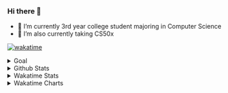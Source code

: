 ### Hi there 👋

- 🌱 I’m currently 3rd year college student majoring in Computer Science
- 🔭 I’m also currently taking CS50x

[![wakatime](https://wakatime.com/badge/user/cf082076-601c-4b54-a8e6-e4119034e4fd.svg)](https://wakatime.com/@cf082076-601c-4b54-a8e6-e4119034e4fd)

<details>
<summary>Goal</summary>

- [ ] CS50x
- [ ] CS50p
- [ ] 3 Major Projects

</details>

<details>
<summary>Github Stats</summary>
    <p>
        <img align="top" src="https://github-readme-stats.vercel.app/api?username=jhaimecando27&show_icons=true&theme=tokyonight">
        <img src="https://github-readme-stats.vercel.app/api/top-langs/?username=jhaimecando27&show_icons=true&theme=tokyonight">
    </p>
</details>

<details>
    <summary>Wakatime Stats</summary>
    <a href="https://wakatime.com/@jhaimecando">
        <img src="https://github-readme-stats.vercel.app/api/wakatime?username=@jhaimecando&show_icons=true&theme=tokyonight">
    </a>
</details>


<details>
    <summary>Wakatime Charts</summary>
    <p>
        <a href="https://wakatime.com/@jhaimecando">
          <img width="49%" height="auto" src="https://wakatime.com/share/@jhaimecando/a11ff4ae-dd8b-4010-b871-726ef91079cf.svg" />
        </a>
        <a href="https://wakatime.com/@jhaimecando">
          <img width="49%" height="auto" src="https://wakatime.com/share/@jhaimecando/2a07404e-d53b-442f-9fe3-f335f43968b5.svg" />
        </a>
    </p>
    <p>
        <a href="https://wakatime.com/@jhaimecando">
          <img width="49%" height="auto" src="https://wakatime.com/share/@jhaimecando/2b269ff8-05a6-4d20-a899-c03be5833675.svg" />
        </a>
        <a href="https://wakatime.com/@jhaimecando">
          <img width="49%" height="auto" src="https://wakatime.com/share/@jhaimecando/f486dd0b-ef02-4794-b020-e47d84d68354.svg" />
        </a>
    </p>
</details>

